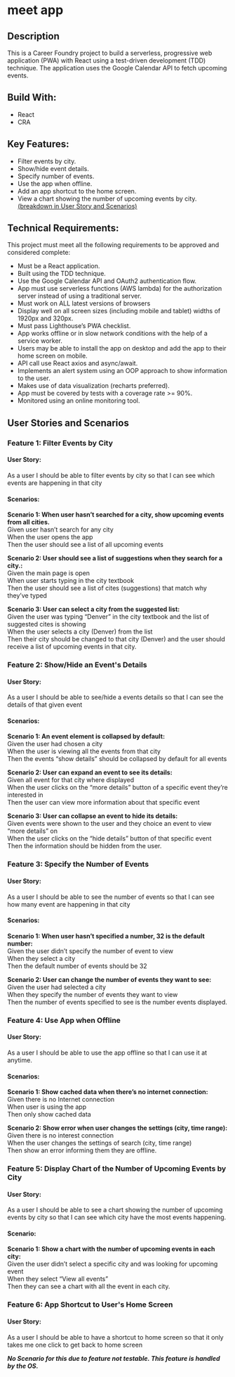 # meet app

## Description

This is a Career Foundry project to build a serverless, progressive web application (PWA) with React using a test-driven development (TDD) technique. The application uses the Google Calendar API to fetch upcoming events.

## Build With:

- React
- CRA

## Key Features:

- Filter events by city.
- Show/hide event details.
- Specify number of events.
- Use the app when offline.
- Add an app shortcut to the home screen.
- View a chart showing the number of upcoming events by city.<br/>
  [(breakdown in User Story and Scenarios)](https://github.com/jbettmann/meet#user-stories-and-scenarios)

## Technical Requirements:

This project must meet all the following requirements to be approved and considered complete:

- Must be a React application.
- Built using the TDD technique.
- Use the Google Calendar API and OAuth2 authentication flow.
- App must use serverless functions (AWS lambda) for the authorization server instead of using a traditional server.
- Must work on ALL latest versions of browsers
- Display well on all screen sizes (including mobile and tablet) widths of 1920px and 320px.
- Must pass Lighthouse’s PWA checklist.
- App works offline or in slow network conditions with the help of a service worker.
- Users may be able to install the app on desktop and add the app to their home screen on mobile.
- API call use React axios and async/await.
- Implements an alert system using an OOP approach to show information to the user.
- Makes use of data visualization (recharts preferred).
- App must be covered by tests with a coverage rate >= 90%.
- Monitored using an online monitoring tool.

## User Stories and Scenarios

### Feature 1: Filter Events by City

#### User Story:

As a user
I should be able to filter events by city
so that I can see which events are happening in that city

#### Scenarios:

**Scenario 1: When user hasn’t searched for a city, show upcoming events from all cities.** <br/>
Given user hasn’t search for any city<br/>
When the user opens the app<br/>
Then the user should see a list of all upcoming events<br/>

**Scenario 2: User should see a list of suggestions when they search for a city.:**<br/>
Given the main page is open<br/>
When user starts typing in the city textbook<br/>
Then the user should see a list of cites (suggestions) that match why they’ve typed<br/>

**Scenario 3: User can select a city from the suggested list:**<br/>
Given the user was typing “Denver” in the city textbook and the list of suggested cites is showing<br/>
When the user selects a city (Denver) from the list<br/>
Then their city should be changed to that city (Denver) and the user should receive a list of upcoming events in that city.<br/>

### Feature 2: Show/Hide an Event's Details

#### User Story:

As a user
I should be able to see/hide a events details
so that I can see the details of that given event

#### Scenarios:

**Scenario 1: An event element is collapsed by default:**<br/>
Given the user had chosen a city<br/>
When the user is viewing all the events from that city<br/>
Then the events “show details” should be collapsed by default for all events<br/>

**Scenario 2: User can expand an event to see its details:**<br/>
Given all event for that city where displayed<br/>
When the user clicks on the “more details” button of a specific event they’re interested in<br/>
Then the user can view more information about that specific event<br/>

**Scenario 3: User can collapse an event to hide its details:**<br/>
Given events were shown to the user and they choice an event to view “more details” on<br/>
When the user clicks on the “hide details” button of that specific event<br/>
Then the information should be hidden from the user.<br/>

### Feature 3: Specify the Number of Events

#### User Story:

As a user
I should be able to see the number of events
so that I can see how many event are happening in that city

#### Scenarios:

**Scenario 1: When user hasn’t specified a number, 32 is the default number:**<br/>
Given the user didn’t specify the number of event to view<br/>
When they select a city<br/>
Then the default number of events should be 32<br/>

**Scenario 2: User can change the number of events they want to see:**<br/>
Given the user had selected a city<br/>
When they specify the number of events they want to view<br/>
Then the number of events specified to see is the number events displayed.<br/>

### Feature 4: Use App when Offline

#### User Story:

As a user
I should be able to use the app offline
so that I can use it at anytime.

#### Scenarios:

**Scenario 1: Show cached data when there’s no internet connection:**<br/>
Given there is no Internet connection<br/>
When user is using the app<br/>
Then only show cached data<br/>

**Scenario 2: Show error when user changes the settings (city, time range):**<br/>
Given there is no interest connection<br/>
When the user changes the settings of search (city, time range)<br/>
Then show an error informing them they are offline.<br/>

### Feature 5: Display Chart of the Number of Upcoming Events by City

#### User Story:

As a user
I should be able to see a chart showing the number of upcoming events by city
so that I can see which city have the most events happening.

#### Scenario:

**Scenario 1: Show a chart with the number of upcoming events in each city:**<br/>
Given the user didn’t select a specific city and was looking for upcoming event<br/>
When they select “View all events”<br/>
Then they can see a chart with all the event in each city.<br/>

### Feature 6: App Shortcut to User's Home Screen

#### User Story:

As a user
I should be able to have a shortcut to home screen
so that it only takes me one click to get back to home screen

**_No Scenario for this due to feature not testable. This feature is handled by the OS._**
